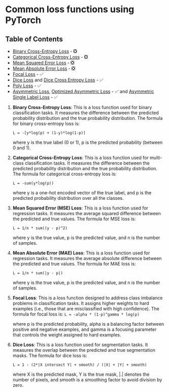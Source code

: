 # Common loss functions using PyTorch

## Table of Contents

- [Binary Cross-Entropy Loss](#) - ❎
- [Categorical Cross-Entropy Loss](#) - ❎
- [Mean Squared Error Loss](#) - ❎
- [Mean Absolute Error Loss](#) - ❎
- [Focal Loss](./losses/focal_loss.py) - ✅
- [Dice Loss](./losses/dice_loss.py) and [Dice Cross Entropy Loss](./losses/dice_ce_loss.py) - ✅
- [Poly Loss](./losses/poly_loss.py) - ✅
- [Asymmetric Loss](./losses/asymmetric_loss.py:10), [Optimized Asymmetric Loss](./losses/asymmetric_loss.py:63) - ✅
  and [Asymmetric Single Label Loss](./losses/asymmetric_loss.py:126) - ✅


1. **Binary Cross-Entropy Loss**: This is a loss function used for binary classification tasks. It measures the
   difference
   between the predicted probability distribution and the true probability distribution. The formula for binary
   cross-entropy loss is:

   `L = -[y*log(p) + (1-y)*log(1-p)]`

   where y is the true label (0 or 1), p is the predicted probability (between 0 and 1).

2. **Categorical Cross-Entropy Loss**: This is a loss function used for multi-class classification tasks. It measures
   the
   difference between the predicted probability distribution and the true probability distribution. The formula for
   categorical cross-entropy loss is:

   `L = -sum(y*log(p))`

   where y is a one-hot encoded vector of the true label, and p is the predicted probability distribution over all the
   classes.

3. **Mean Squared Error (MSE) Loss**: This is a loss function used for regression tasks. It measures the average squared
   difference between the predicted and true values. The formula for MSE loss is:

   `L = 1/n * sum((y - p)^2)`

   where y is the true value, p is the predicted value, and n is the number of samples.

4. **Mean Absolute Error (MAE) Loss**: This is a loss function used for regression tasks. It measures the average
   absolute
   difference between the predicted and true values. The formula for MAE loss is:

   `L = 1/n * sum(|y - p|)`

   where y is the true value, p is the predicted value, and n is the number of samples.

5. **Focal Loss**: This is a loss function designed to address class imbalance problems in classification tasks. It
   assigns
   higher weights to hard examples (i.e., those that are misclassified with high confidence). The formula for focal loss
   is:
   `L = -alpha * (1-p)^gamma * log(p)`

   where p is the predicted probability, alpha is a balancing factor between positive and negative examples, and gamma
   is a
   focusing parameter that controls the weight assigned to hard examples.

6. **Dice Loss**: This is a loss function used for segmentation tasks. It measures the overlap between the predicted and
   true segmentation masks. The formula for dice loss is:

   `L = 1 - (2*|X intersect Y| + smooth) / (|X| + |Y| + smooth)`

   where X is the predicted mask, Y is the true mask, |.| denotes the number of pixels, and smooth is a smoothing factor
   to
   avoid division by zero.
